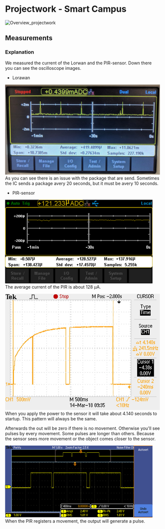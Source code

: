 # Projectwork - Smart Campus

![Overview_projectwork](Overview_projectwork.jpg)
## Measurements
### Explanation
We measured the current of the Lorwan and the PIR-sensor.
Down there you can see the oscilloscope images.
* Lorawan

![Image Current Lorawan](meting/Lorawan_current.jpg)
As you can see there is an issue with the package that are send. Sometimes the IC sends a package avery 20 seconds, but it must be avery 10 seconds.
* PIR-sensor

![Image Current PIR](meting/PIR_current.bmp)
The average current of the PIR is about 128 µA.

![Image Startup time PIR](/meting/PIR_data_startup_time.JPG)
When you apply the power to the sensor it will take about 4.140 seconds to startup. This pattern will always be the same. 

Afterwards the out will be zero if there is no movement. Otherwise you'll see pulses by every movement. Some pulses are longer than others. Because the sensor sees more movement or the object comes closer to the sensor.

 ![Image movement PIR](meting/PIR_movement.PNG)
 When the PIR registers a movement, the output will generate a pulse.